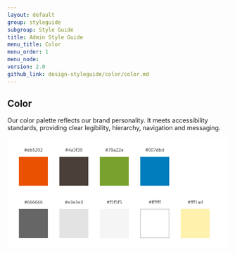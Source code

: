 ```yaml
---
layout: default
group: styleguide
subgroup: Style Guide
title: Admin Style Guide
menu_title: Color
menu_order: 1
menu_node: 
version: 2.0
github_link: design-styleguide/color/color.md
---
```


<h2 id="color-palette">Color</h2>

Our color palette reflects our brand personality. It meets accessibility standards, providing clear legibility, hierarchy, navigation and messaging. 

<img src="img/ColorPalette.jpg">
